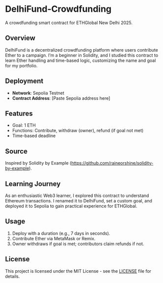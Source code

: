 # DelhiFund-Crowdfunding

 A crowdfunding smart contract for ETHGlobal New Delhi 2025.

 ## Overview
 DelhiFund is a decentralized crowdfunding platform where users contribute Ether to a campaign. I’m a beginner in Solidity, and I studied this contract to learn Ether handling and time-based logic, customizing the name and goal for my portfolio.

 ## Deployment
 - **Network**: Sepolia Testnet
 - **Contract Address**: [Paste Sepolia address here]

 ## Features
 - Goal: 1 ETH
 - Functions: Contribute, withdraw (owner), refund (if goal not met)
 - Time-based deadline

 ## Source
 Inspired by Solidity by Example (https://github.com/raineorshine/solidity-by-example).

 ## Learning Journey
 As an enthusiastic Web3 learner, I explored this contract to understand Ethereum transactions. I renamed it to DelhiFund, set a custom goal, and deployed it to Sepolia to gain practical experience for ETHGlobal.

 ## Usage
 1. Deploy with a duration (e.g., 7 days in seconds).
 2. Contribute Ether via MetaMask or Remix.
 3. Owner withdraws if goal is met; contributors claim refunds if not.

 ## License
 This project is licensed under the MIT License - see the [LICENSE](LICENSE) file for details.   